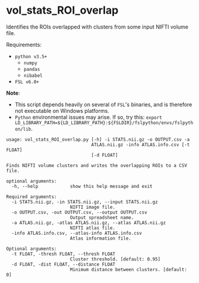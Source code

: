 # vol_stats_ROI_overlap

Identifies the ROIs overlapped with clusters from some input NIFTI volume file.

Requirements:
* `python v3.5+`
	* `numpy`
	* `pandas`
	* `nibabel`
* `FSL v6.0+`

**Note**: 
* This script depends heavily on several of `FSL`'s binaries, and is therefore not executable on Windows platforms.
* `Python` environmental issues may arise. If so, try this: `export LD_LIBRARY_PATH=${LD_LIBRARY_PATH}:${FSLDIR}/fslpython/envs/fslpython/lib`.

```
usage: vol_stats_ROI_overlap.py [-h] -i STATS.nii.gz -o OUTPUT.csv -a
                                ATLAS.nii.gz -info ATLAS.info.csv [-t FLOAT]
                                [-d FLOAT]

Finds NIFTI volume clusters and writes the overlapping ROIs to a CSV file.

optional arguments:
  -h, --help            show this help message and exit

Required arguments:
  -i STATS.nii.gz, -in STATS.nii.gz, --input STATS.nii.gz
                        NIFTI image file.
  -o OUTPUT.csv, -out OUTPUT.csv, --output OUTPUT.csv
                        Output spreadsheet name.
  -a ATLAS.nii.gz, -atlas ATLAS.nii.gz, --atlas ATLAS.nii.gz
                        NIFTI atlas file.
  -info ATLAS.info.csv, --atlas-info ATLAS.info.csv
                        Atlas information file.

Optional arguments:
  -t FLOAT, -thresh FLOAT, --thresh FLOAT
                        Cluster threshold. [default: 0.95]
  -d FLOAT, -dist FLOAT, --distance FLOAT
                        Minimum distance between clusters. [default: 0]
```
